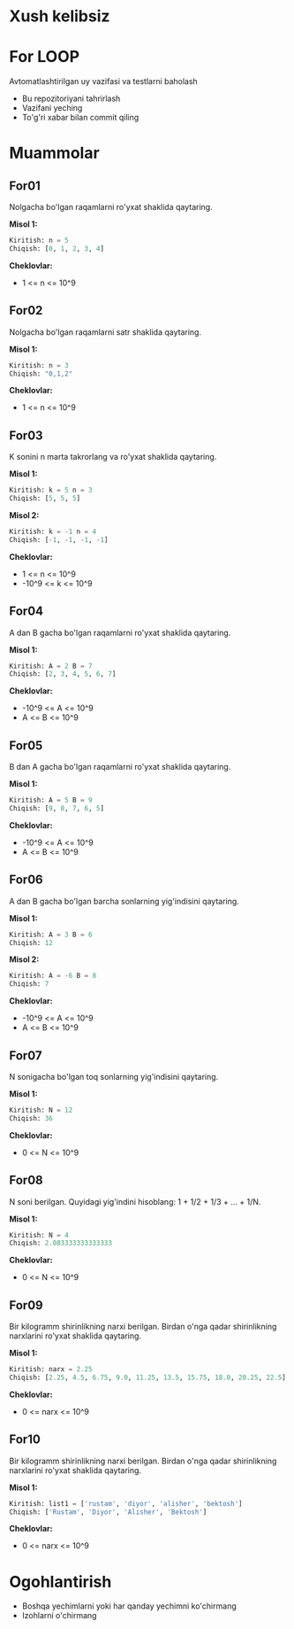 
# Xush kelibsiz
# For LOOP

Avtomatlashtirilgan uy vazifasi va testlarni baholash
- Bu repozitoriyani tahrirlash
- Vazifani yeching
- To'g'ri xabar bilan commit qiling

# Muammolar
## For01

  Nolgacha bo'lgan raqamlarni ro'yxat shaklida qaytaring.

**Misol 1:**

```Python
Kiritish: n = 5
Chiqish: [0, 1, 2, 3, 4]
```

**Cheklovlar:**

  - 1 <= n <= 10^9

## For02

  Nolgacha bo'lgan raqamlarni satr shaklida qaytaring.

**Misol 1:**

```Python
Kiritish: n = 3
Chiqish: "0,1,2"
```

**Cheklovlar:**

  - 1 <= n <= 10^9

## For03

  K sonini n marta takrorlang va ro'yxat shaklida qaytaring.

**Misol 1:**

```Python
Kiritish: k = 5 n = 3
Chiqish: [5, 5, 5]
```

**Misol 2:**

```Python
Kiritish: k = -1 n = 4
Chiqish: [-1, -1, -1, -1]
```

**Cheklovlar:**

  - 1 <= n <= 10^9
  - -10^9 <= k <= 10^9

## For04

  A dan B gacha bo'lgan raqamlarni ro'yxat shaklida qaytaring.

**Misol 1:**

```Python
Kiritish: A = 2 B = 7
Chiqish: [2, 3, 4, 5, 6, 7]
```

**Cheklovlar:**

  - -10^9 <= A <= 10^9
  - A <= B <= 10^9

## For05

  B dan A gacha bo'lgan raqamlarni ro'yxat shaklida qaytaring.

**Misol 1:**

```Python
Kiritish: A = 5 B = 9
Chiqish: [9, 8, 7, 6, 5]
```

**Cheklovlar:**

  - -10^9 <= A <= 10^9
  - A <= B <= 10^9

## For06

  A dan B gacha bo'lgan barcha sonlarning yig'indisini qaytaring.

**Misol 1:**

```Python
Kiritish: A = 3 B = 6
Chiqish: 12
```

**Misol 2:**

```Python
Kiritish: A = -6 B = 8
Chiqish: 7
```

**Cheklovlar:**

  - -10^9 <= A <= 10^9
  - A <= B <= 10^9

## For07

  N sonigacha bo'lgan toq sonlarning yig'indisini qaytaring.

**Misol 1:**

```Python
Kiritish: N = 12
Chiqish: 36
```

**Cheklovlar:**

  - 0 <= N <= 10^9

## For08

  N soni berilgan. Quyidagi yig'indini hisoblang: 1 + 1/2 + 1/3 + … + 1/N.

**Misol 1:**

```Python
Kiritish: N = 4
Chiqish: 2.083333333333333
```

**Cheklovlar:**

  - 0 <= N <= 10^9

## For09

  Bir kilogramm shirinlikning narxi berilgan. Birdan o'nga qadar shirinlikning narxlarini ro'yxat shaklida qaytaring.

**Misol 1:**

```Python
Kiritish: narx = 2.25
Chiqish: [2.25, 4.5, 6.75, 9.0, 11.25, 13.5, 15.75, 18.0, 20.25, 22.5]
```

**Cheklovlar:**

  - 0 <= narx <= 10^9

## For10

  Bir kilogramm shirinlikning narxi berilgan. Birdan o'nga qadar shirinlikning narxlarini ro'yxat shaklida qaytaring.

**Misol 1:**

```Python
Kiritish: list1 = ['rustam', 'diyor', 'alisher', 'bektosh']
Chiqish: ['Rustam', 'Diyor', 'Alisher', 'Bektosh']
```

**Cheklovlar:**

  - 0 <= narx <= 10^9

# Ogohlantirish
- Boshqa yechimlarni yoki har qanday yechimni ko'chirmang
- Izohlarni o'chirmang
